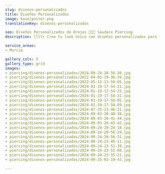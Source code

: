 ```yaml
---
slug: disenos-personalizados
title: Diseños Personalizados
image: base/poster.png
translationKey: disenos-personalizados

seo: Diseños Personalizados de Orejas 🧷👂🏻 Saudace Piercing
description: llll➤ Crea tu look único con diseños personalizados para tus orejas, ✅ adaptados a tu estilo y personalidad.

service_areas:
- Murcia

gallery_cols: 5
gallery_type: grid
images:
- piercing/disenos-personalizados/2024-09-24-20-56-30.jpg
- piercing/disenos-personalizados/2022-04-01-19-36-39.jpg
- piercing/disenos-personalizados/2022-05-12-13-50-05.jpg
- piercing/disenos-personalizados/2024-01-19-17-54-21.jpg
- piercing/disenos-personalizados/2024-01-19-17-54-22.jpg
- piercing/disenos-personalizados/2024-01-19-17-54-31.jpg
- piercing/disenos-personalizados/2024-01-19-17-58-05.jpg
- piercing/disenos-personalizados/2024-01-19-17-58-09.jpg
- piercing/disenos-personalizados/2024-07-25-13-46-21.jpg
- piercing/disenos-personalizados/2024-09-03-20-40-38.jpg
- piercing/disenos-personalizados/2024-09-03-20-41-44.jpg
- piercing/disenos-personalizados/2024-09-03-20-43-42.jpg
- piercing/disenos-personalizados/2024-09-24-20-24-18.jpg
- piercing/disenos-personalizados/2024-09-24-20-56-29.jpg
- piercing/disenos-personalizados/2024-09-24-20-56-31.jpg
- piercing/disenos-personalizados/2024-09-24-23-45-11.jpg
- piercing/disenos-personalizados/2024-09-24-23-51-39.jpg
- piercing/disenos-personalizados/2024-09-24-23-52-08.jpg
- piercing/disenos-personalizados/2024-09-24-23-55-21.jpg
- piercing/disenos-personalizados/2024-09-25-02-10-43.jpg

---
```

